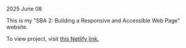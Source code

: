 2025 June 08

This is my "SBA 2: Building a Responsive and Accessible Web Page" website.

To view project, visit [this Netlify link.](https://ps-sba2.netlify.app/)